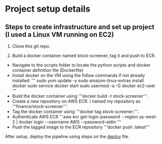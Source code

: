 # Project setup details

## Steps to create infrastructure and set up project (I used a Linux VM running on EC2)

1. Clone this git repo.

2. Build a docker container named stock-screener, tag it and push to ECR.
  - Navigate to the scripts folder to locate the python scripts and docker container definition file (Dockerfile)
  - Install docker on the VM using the follow commands if not already installed:
  '''
  sudo yum update -y
  sudo amazon-linux-extras install docker
  sudo service docker start
  sudo usermod -a -G docker ec2-user
  '''
  - Build the docker container using '''docker build -t stock-screener'''.
  - Create a new repository on AWS ECR. I named my repository as '''finance/stock-screener'''.
  - Tag the docker container using '''docker tag stock-screener:<ECR Repository URI>'''.
  - Authenticate AWS ECR '''aws ecr get-login-password --region us-west-2 | docker login --username AWS --password-stdin <ECR Repository URI>'''
  - Push the tagged image to the ECR repository '''docker push <ECR Repository URI>:latest'''



After setup, deploy the pipeline using steps on the [deploy](deploy.md) file.